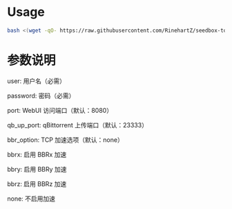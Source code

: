 # Usage
```bash
bash <(wget -qO- https://raw.githubusercontent.com/RinehartZ/seedbox-tools/refs/heads/main/Tools/install.sh) <user> <password> <port> <qb_up_port> <bbr_option>
```
# 参数说明
user: 用户名（必需）

password: 密码（必需）

port: WebUI 访问端口（默认：8080）

qb_up_port: qBittorrent 上传端口（默认：23333）

bbr_option: TCP 加速选项（默认：none）

bbrx: 启用 BBRx 加速

bbry: 启用 BBRy 加速

bbrz: 启用 BBRz 加速

none: 不启用加速
